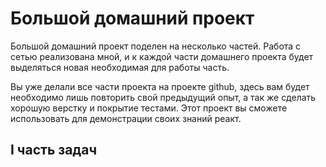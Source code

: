  # Большой домашний проект

Большой домашний проект поделен на несколько частей. Работа с сетью реализована мной, и к каждой части домашнего проекта будет выделяться новая необходимая для работы часть.

Вы уже делали все части проекта на проекте github, здесь вам будет необходимо лишь повторить свой предыдущий опыт, а так же сделать хорошую верстку и покрытие тестами. Этот проект вы сможете использовать для демонстрации своих знаний реакт.


 ## I часть задач


